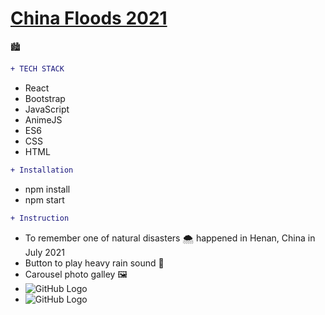 # [China Floods 2021](https://china-floods-2021.herokuapp.com/) 
:cityscape:

```diff
+ TECH STACK
```
  * React
  * Bootstrap
  * JavaScript
  * AnimeJS
  * ES6
  * CSS
  * HTML

```diff
+ Installation
```
  * npm install
  * npm start

```diff
+ Instruction
```
  - To remember one of natural disasters :cloud_with_snow: happened in Henan, China in July 2021
  - Button to play heavy rain sound :musical_note:
  - Carousel photo galley :framed_picture:
  - ![GitHub Logo](/images/0.png)
  - ![GitHub Logo](/images/1.png)
